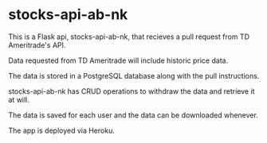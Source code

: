# stocks-api-ab-nk

This is a Flask api, stocks-api-ab-nk, that recieves a pull request from TD Ameritrade's API.

Data requested from TD Ameritrade will include historic price data.

The data is stored in a PostgreSQL database along with the pull instructions.

stocks-api-ab-nk has CRUD operations to withdraw the data and retrieve it at will.

The data is saved for each user and the data can be downloaded whenever.

The app is deployed via Heroku.

